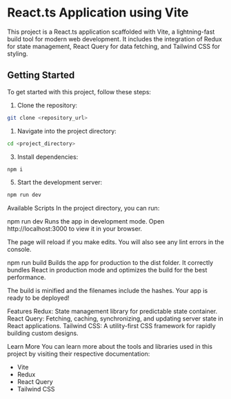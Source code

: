 # React.ts Application using Vite

This project is a React.ts application scaffolded with Vite, a lightning-fast build tool for modern web development. It includes the integration of Redux for state management, React Query for data fetching, and Tailwind CSS for styling.

## Getting Started

To get started with this project, follow these steps:

1. Clone the repository:

```bash
git clone <repository_url>
```

1. Navigate into the project directory:
```bash
cd <project_directory>
```

3. Install dependencies:
```bash
npm i
```

5. Start the development server:
```bash
npm run dev
```
Available Scripts
In the project directory, you can run:

npm run dev
Runs the app in development mode.
Open http://localhost:3000 to view it in your browser.

The page will reload if you make edits.
You will also see any lint errors in the console.

npm run build
Builds the app for production to the dist folder.
It correctly bundles React in production mode and optimizes the build for the best performance.

The build is minified and the filenames include the hashes.
Your app is ready to be deployed!

Features
Redux: State management library for predictable state container.
React Query: Fetching, caching, synchronizing, and updating server state in React applications.
Tailwind CSS: A utility-first CSS framework for rapidly building custom designs.

Learn More
You can learn more about the tools and libraries used in this project by visiting their respective documentation:

- Vite
- Redux
- React Query
- Tailwind CSS
